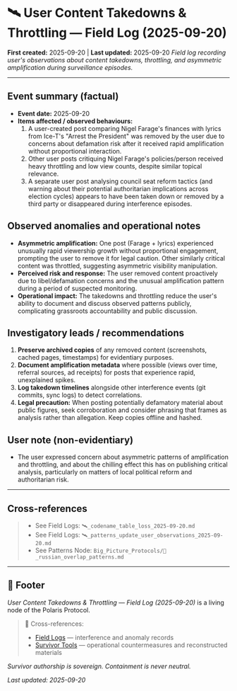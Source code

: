# 🛰️ User Content Takedowns & Throttling — Field Log (2025-09-20)
**First created:** 2025-09-20 | **Last updated:** 2025-09-20
*Field log recording user's observations about content takedowns, throttling, and asymmetric amplification during surveillance episodes.*

---

## Event summary (factual)
- **Event date:** 2025-09-20
- **Items affected / observed behaviours:** 
  1. A user-created post comparing Nigel Farage's finances with lyrics from Ice-T's "Arrest the President" was removed by the user due to concerns about defamation risk after it received rapid amplification without proportional interaction.  
  2. Other user posts critiquing Nigel Farage's policies/person received heavy throttling and low view counts, despite similar topical relevance.  
  3. A separate user post analysing council seat reform tactics (and warning about their potential authoritarian implications across election cycles) appears to have been taken down or removed by a third party or disappeared during interference episodes.

## Observed anomalies and operational notes
- **Asymmetric amplification:** One post (Farage + lyrics) experienced unusually rapid viewership growth without proportional engagement, prompting the user to remove it for legal caution. Other similarly critical content was throttled, suggesting asymmetric visibility manipulation.  
- **Perceived risk and response:** The user removed content proactively due to libel/defamation concerns and the unusual amplification pattern during a period of suspected monitoring.  
- **Operational impact:** The takedowns and throttling reduce the user's ability to document and discuss observed patterns publicly, complicating grassroots accountability and public discussion.

## Investigatory leads / recommendations
1. **Preserve archived copies** of any removed content (screenshots, cached pages, timestamps) for evidentiary purposes.  
2. **Document amplification metadata** where possible (views over time, referral sources, ad receipts) for posts that experience rapid, unexplained spikes.  
3. **Log takedown timelines** alongside other interference events (git commits, sync logs) to detect correlations.  
4. **Legal precaution:** When posting potentially defamatory material about public figures, seek corroboration and consider phrasing that frames as analysis rather than allegation. Keep copies offline and hashed.

## User note (non-evidentiary)
- The user expressed concern about asymmetric patterns of amplification and throttling, and about the chilling effect this has on publishing critical analysis, particularly on matters of local political reform and authoritarian risk.

---

## Cross-references
> - See Field Logs: `🛰️_codename_table_loss_2025-09-20.md`  
> - See Field Logs: `🛰️_patterns_update_user_observations_2025-09-20.md`  
> - See Patterns Node: `Big_Picture_Protocols/💸_russian_overlap_patterns.md`

---

## 🏮 Footer

*User Content Takedowns & Throttling — Field Log (2025-09-20)* is a living node of the Polaris Protocol.  
> 📡 Cross-references:  
> - [Field Logs](../Field_Logs/) — interference and anomaly records  
> - [Survivor Tools](../Survivor_Tools/) — operational countermeasures and reconstructed materials

*Survivor authorship is sovereign. Containment is never neutral.*

_Last updated: 2025-09-20_
